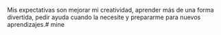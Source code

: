 Mis expectativas son mejorar mi creatividad, aprender más de una forma divertida, pedir ayuda cuando la necesite y prepararme para nuevos aprendizajes.# mine
